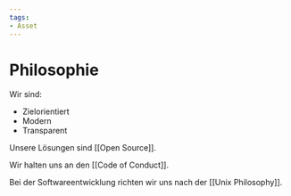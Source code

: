 ```yaml
---
tags:
- Asset
---
```

# Philosophie

Wir sind:
* Zielorientiert
* Modern
* Transparent

Unsere Lösungen sind [[Open Source]].

Wir halten uns an den [[Code of Conduct]].

Bei der Softwareentwicklung richten wir uns nach der [[Unix Philosophy]].